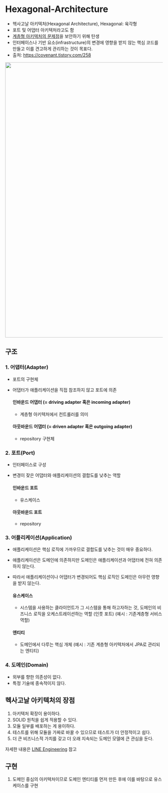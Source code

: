# Hexagonal-Architecture
- 헥사고날 아키텍처(Hexagonal Architecture), Hexagonal: 육각형
- 포트 및 어댑터 아키텍처라고도 함
- [계층형 아키텍처의 문제점](https://github.com/orange601/Layered-Architecture)을 보안하기 위해 탄생
- 인터페이스나 기반 요소(infrastructure)의 변경에 영향을 받지 않는 핵심 코드를 만들고 이를 견고하게 관리하는 것이 목표다.
- 출처: https://covenant.tistory.com/258

<img src = "https://user-images.githubusercontent.com/24876345/219293566-f9bd82b3-2e08-468e-a91c-3e30fbed9168.png" width="880px">


## 구조 ##

### 1. 어댑터(Adapter) ###
- 포트의 구현체
- 어댑터가 애플리케이션을 직접 참조하지 않고 포트에 의존

    #### 인바운드 어댑터 (= driving adapter 혹은 incoming adapter) ####
    + 계층형 아키텍처에서 컨트롤러를 의미

    #### 아웃바운드 어댑터 (= driven adapter 혹은 outgoing adapter) ####
    + repository 구현체

### 2. 포트(Port) ###
- 인터페이스로 구성
- 변경이 잦은 어댑터와 애플리케이션의 결합도를 낮추는 역할
   
   #### 인바운드 포트 ####
   + 유스케이스
   #### 아웃바운드 포트 ####
   + repository 

### 3. 어플리케이션(Application) ###
- 애플리케이션은 핵심 로직에 가까우므로 결합도를 낮추는 것이 매우 중요하다.
- 애플리케이션은 도메인에 의존하지만 도메인은 애플리케이션과 어댑터에 전혀 의존하지 않는다.
- 따라서 애플리케이션이나 어댑터가 변경되어도 핵심 로직인 도메인은 아무런 영향을 받지 않는다.
   
    #### 유스케이스 ####
    + 시스템을 사용하는 클라이언트가 그 시스템을 통해 하고자하는 것, 도메인의 비즈니스 로직을 오케스트레이션하는 역할 (인풋 포트) (예시 : 기존계층형 서비스 역할)
    #### 엔티티 ####
    + 도메인에서 다루는 핵심 개체 (예시 : 기존 계층형 아키텍처에서 JPA로 관리되는 엔티티)

### 4. 도메인(Domain) ###
- 외부를 향한 의존성이 없다.
- 특정 기술에 종속적이지 않다. 


## 헥사고날 아키텍처의 장점 ##
1. 아키텍처 확장이 용이하다.
2. SOLID 원칙을 쉽게 적용할 수 있다.
3. 모듈 일부를 배포하는 게 용이하다.
4. 테스트를 위해 모듈을 가짜로 바꿀 수 있으므로 테스트가 더 안정적이고 쉽다.
5. 더 큰 비즈니스적 가치를 갖고 더 오래 지속되는 도메인 모델에 큰 관심을 둔다.


자세한 내용은 [LINE Engineering](https://engineering.linecorp.com/ko/blog/port-and-adapter-architecture/) 참고


## 구현 ##
1. 도메인 중심의 아키텍처이므로 도메인 엔티티를 먼저 만든 후에 이를 바탕으로 유스케이스를 구현
